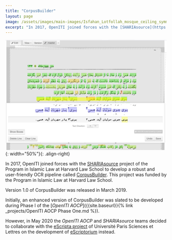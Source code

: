 ```yaml
---
title: "CorpusBuilder"
layout: page
image: /assets/images/main-images/Isfahan_Lotfollah_mosque_ceiling_symmetric_narrow_border.png
excerpt: "In 2017, OpenITI joined forces with the [SHARIAsource](https://pil.law.harvard.edu/shariasource-portal/) project of the Program in Islamic Law at Harvard Law School to develop a robust and user-friendly OCR pipeline called [CorpusBuilder](https://github.com/berkmancenter/corpusbuilder). This project was funded by the Program in Islamic Law at Harvard Law School."
---
```


![](/assets/images/pages/CorpusBuilder/media/image1.jpg){: width="50%"}{: .align-right}

In 2017, OpenITI joined forces with the [SHARIAsource](https://pil.law.harvard.edu/shariasource-portal/) project of the Program in Islamic Law at Harvard Law School to develop a robust and user-friendly OCR pipeline called [CorpusBuilder](https://github.com/berkmancenter/corpusbuilder). This project was funded by the Program in Islamic Law at Harvard Law School.



Version 1.0 of CorpusBuilder was released in March 2019.



Initially, an enhanced version of CorpusBuilder was slated to be developed during Phase I of the [*OpenITI AOCP*]({{site.baseurl}}{% link _projects/OpenITI AOCP Phase One.md %}).



However, in May 2020 the *OpenITI AOCP* and *SHARIAsource* teams decided to collaborate with the [eScripta project](https://escripta.hypotheses.org/) of Université Paris Sciences et Lettres on the development of [eScriptorium](https://gitlab.com/scripta/escriptorium/) instead.






